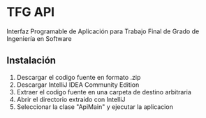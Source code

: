 # TFG API

Interfaz Programable de Aplicación para Trabajo Final de Grado de Ingeniería en Software

## Instalación

1. Descargar el codigo fuente en formato .zip
2. Descargar IntelliJ IDEA Community Edition
3. Extraer el codigo fuente en una carpeta de destino arbitraria
4. Abrir el directorio extraido con IntelliJ
5. Seleccionar la clase "ApiMain" y ejecutar la aplicacion

